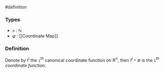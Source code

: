 #definition
### Types
- `n` : $\mathbb{N}$
- $\varphi$ : [[Coordinate Map]]
### Definition
Denote by $t^i$ the `i`$^{th}$ canonical coordinate function on $\mathbb{R}^n$, then $t^i \circ \varphi$ is the `i`$^{th}$ *coordinate function*.